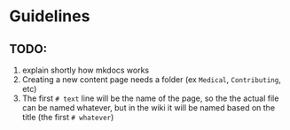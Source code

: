 # Guidelines

## TODO:
1. explain shortly how mkdocs works 
2. Creating a new content page needs a folder (ex `Medical`, `Contributing`, etc)
3. The first `# text` line will be the name of the page, so the the actual file can be named whatever, but in the wiki it will be named based on the title (the first `# whatever`)
